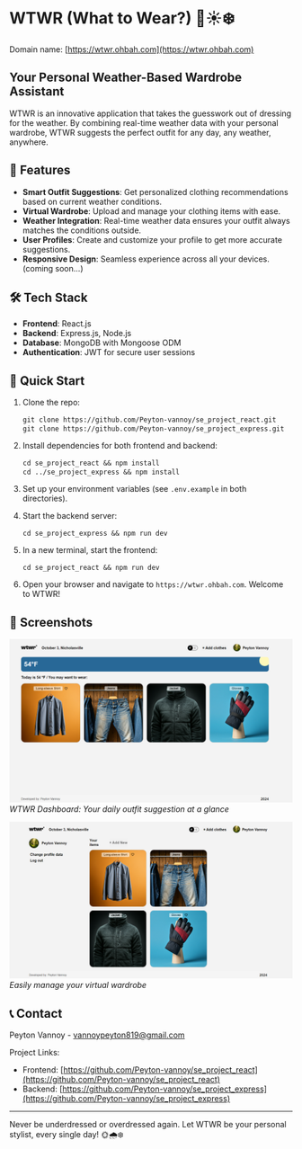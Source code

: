 # WTWR (What to Wear?) 🧥☀️❄️

Domain name: [https://wtwr.ohbah.com](https://wtwr.ohbah.com)

## Your Personal Weather-Based Wardrobe Assistant

WTWR is an innovative application that takes the guesswork out of dressing for the weather. By combining real-time weather data with your personal wardrobe, WTWR suggests the perfect outfit for any day, any weather, anywhere.

## 🌟 Features

- **Smart Outfit Suggestions**: Get personalized clothing recommendations based on current weather conditions.
- **Virtual Wardrobe**: Upload and manage your clothing items with ease.
- **Weather Integration**: Real-time weather data ensures your outfit always matches the conditions outside.
- **User Profiles**: Create and customize your profile to get more accurate suggestions.
- **Responsive Design**: Seamless experience across all your devices. (coming soon...)

## 🛠 Tech Stack

- **Frontend**: React.js
- **Backend**: Express.js, Node.js
- **Database**: MongoDB with Mongoose ODM
- **Authentication**: JWT for secure user sessions

## 🚀 Quick Start

1. Clone the repo:

   ```
   git clone https://github.com/Peyton-vannoy/se_project_react.git
   git clone https://github.com/Peyton-vannoy/se_project_express.git
   ```

2. Install dependencies for both frontend and backend:

   ```
   cd se_project_react && npm install
   cd ../se_project_express && npm install
   ```

3. Set up your environment variables (see `.env.example` in both directories).

4. Start the backend server:

   ```
   cd se_project_express && npm run dev
   ```

5. In a new terminal, start the frontend:

   ```
   cd se_project_react && npm run dev
   ```

6. Open your browser and navigate to `https://wtwr.ohbah.com`. Welcome to WTWR!

## 📸 Screenshots

![WTWR Dashboard](./src/images/screenshots/dashboard.png)
_WTWR Dashboard: Your daily outfit suggestion at a glance_

![Wardrobe Management](./src/images/screenshots/wardrobe.png)
_Easily manage your virtual wardrobe_

## 📞 Contact

Peyton Vannoy - [vannoypeyton819@gmail.com](mailto:vannoypeyton819@gmail.com)

Project Links:

- Frontend: [https://github.com/Peyton-vannoy/se_project_react](https://github.com/Peyton-vannoy/se_project_react)
- Backend: [https://github.com/Peyton-vannoy/se_project_express](https://github.com/Peyton-vannoy/se_project_express)

---

Never be underdressed or overdressed again. Let WTWR be your personal stylist, every single day! 🌞🌧️❄️
